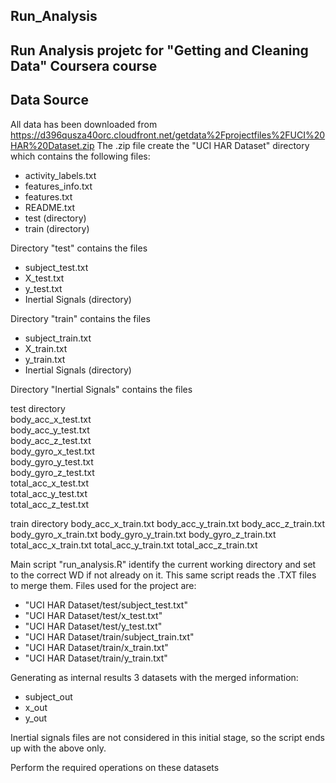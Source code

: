 ## Run_Analysis
## Run Analysis projetc for "Getting and Cleaning Data" Coursera course

## Data Source
All data has been downloaded from https://d396qusza40orc.cloudfront.net/getdata%2Fprojectfiles%2FUCI%20HAR%20Dataset.zip
The .zip file create the "UCI HAR Dataset" directory which contains the following files:
* activity_labels.txt
* features_info.txt
* features.txt
* README.txt
* test (directory)
* train (directory)

Directory "test" contains the files
* subject_test.txt
* X_test.txt
* y_test.txt
* Inertial Signals (directory)

Directory "train" contains the files 
* subject_train.txt
* X_train.txt
* y_train.txt
* Inertial Signals (directory)

Directory "Inertial Signals" contains the files

test directory                       
  body_acc_x_test.txt                  
  body_acc_y_test.txt                  
  body_acc_z_test.txt                  
  body_gyro_x_test.txt                
  body_gyro_y_test.txt                  
  body_gyro_z_test.txt                  
  total_acc_x_test.txt               
  total_acc_y_test.txt                
  total_acc_z_test.txt                

train directory
  body_acc_x_train.txt
  body_acc_y_train.txt
  body_acc_z_train.txt
  body_gyro_x_train.txt
  body_gyro_y_train.txt
  body_gyro_z_train.txt
  total_acc_x_train.txt
  total_acc_y_train.txt
  total_acc_z_train.txt


Main script "run_analysis.R" identify the current working directory and set to the correct WD if not already on it.
This same script reads the .TXT files to merge them. Files used for the project are:
* "UCI HAR Dataset/test/subject_test.txt"
* "UCI HAR Dataset/test/x_test.txt"
* "UCI HAR Dataset/test/y_test.txt"
* "UCI HAR Dataset/train/subject_train.txt"
* "UCI HAR Dataset/train/x_train.txt"
* "UCI HAR Dataset/train/y_train.txt"

Generating as internal results 3 datasets with the merged information:
* subject_out
* x_out
* y_out

Inertial signals files are not considered in this initial stage, so the script ends up with the above only.

Perform the required operations on these datasets


